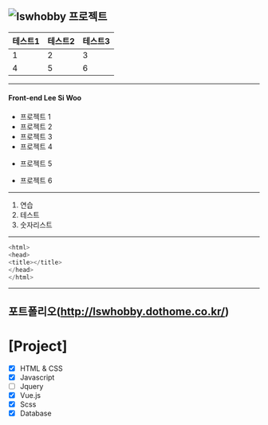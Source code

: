![](https://img1.daumcdn.net/thumb/R720x0.q80/?scode=mtistory2&fname=http%3A%2F%2Fcfile7.uf.tistory.com%2Fimage%2F24283C3858F778CA2EFABE "lswhobby 프로젝트")
---
|테스트1|테스트2|테스트3|
|----|---|--|
|1|2|3|
|4|5|6|

---
#### Front-end Lee Si Woo
* 프로젝트 1
* 프로젝트 2
* 프로젝트 3
* 프로젝트 4
- 프로젝트 5
+ 프로젝트 6
--- 
1. 연습
2. 테스트
3. 숫자리스트
--- 

```c
<html>
<head>
<title></title>
</head>
</html>
```
---
포트폴리오(http://lswhobby.dothome.co.kr/)
---
# [Project]
- [x] HTML & CSS
- [x] Javascript
- [ ] Jquery
- [x] Vue.js
- [x] Scss
- [x] Database
